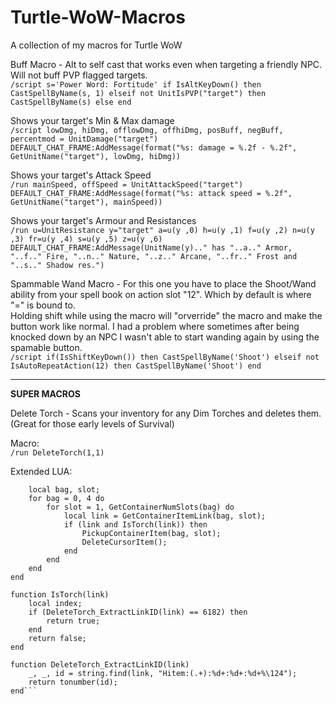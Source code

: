 # Turtle-WoW-Macros
A collection of my macros for Turtle WoW

Buff Macro - Alt to self cast that works even when targeting a friendly NPC. Will not buff PVP flagged targets.  
`/script s='Power Word: Fortitude' if IsAltKeyDown() then CastSpellByName(s, 1) elseif not UnitIsPVP("target") then CastSpellByName(s) else end`

Shows your target's Min & Max damage  
`/script lowDmg, hiDmg, offlowDmg, offhiDmg, posBuff, negBuff, percentmod = UnitDamage("target") DEFAULT_CHAT_FRAME:AddMessage(format("%s: damage = %.2f - %.2f", GetUnitName("target"), lowDmg, hiDmg))`

Shows your target's Attack Speed  
`/run mainSpeed, offSpeed = UnitAttackSpeed("target") DEFAULT_CHAT_FRAME:AddMessage(format("%s: attack speed = %.2f", GetUnitName("target"), mainSpeed))`

Shows your target's Armour and Resistances  
`/run u=UnitResistance y="target" a=u(y ,0) h=u(y ,1) f=u(y ,2) n=u(y ,3) fr=u(y ,4) s=u(y ,5) z=u(y ,6) DEFAULT_CHAT_FRAME:AddMessage(UnitName(y).." has "..a.." Armor, "..f.." Fire, "..n.." Nature, "..z.." Arcane, "..fr.." Frost and "..s.." Shadow res.")`

Spammable Wand Macro - For this one you have to place the Shoot/Wand ability from your spell book on action slot "12". Which by default is where "=" is bound to.  
Holding shift while using the macro will "orverride" the macro and make the button work like normal. I had a problem where sometimes after being knocked down by an NPC I wasn't able to start wanding again by using the spamable button.  
`/script if(IsShiftKeyDown()) then CastSpellByName('Shoot') elseif not IsAutoRepeatAction(12) then CastSpellByName('Shoot') end`

---

**SUPER MACROS**

Delete Torch - Scans your inventory for any Dim Torches and deletes them. (Great for those early levels of Survival)  

Macro:  
`/run DeleteTorch(1,1)`

Extended LUA:  
```function DeleteTorch()
    local bag, slot;
    for bag = 0, 4 do
        for slot = 1, GetContainerNumSlots(bag) do
            local link = GetContainerItemLink(bag, slot);
            if (link and IsTorch(link)) then
                PickupContainerItem(bag, slot);
                DeleteCursorItem();
            end
        end
    end
end

function IsTorch(link)
    local index;
    if (DeleteTorch_ExtractLinkID(link) == 6182) then
        return true;
    end
    return false;
end

function DeleteTorch_ExtractLinkID(link)
    _, _, id = string.find(link, "Hitem:(.+):%d+:%d+:%d+%\124");
    return tonumber(id);
end```
